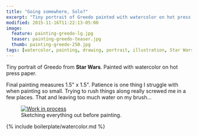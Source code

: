 ```yaml
---
title: "Going somewhere, Solo?"
excerpt: "Tiny portrait of Greedo painted with watercolor on hot press paper."
modified: 2015-11-16T11:22:13-05:00
image: 
  feature: painting-greedo-lg.jpg
  teaser: painting-greedo-teaser.jpg
  thumb: painting-greedo-250.jpg
tags: [watercolor, painting, drawing, portrait, illustration, Star Wars]
---
```


Tiny portrait of Greedo from **Star Wars**. Painted with watercolor on hot press paper.

Final painting measures 1.5\" x 1.5\". Patience is one thing I struggle with when painting so small. Trying to rush things along really screwed me in a few places. That and leaving too much water on my brush...

<figure>
  <a href="{{ site.url }}/assets/images/painting-greedo-process-1-lg.jpg"><img src="{{ site.url }}/assets/images/painting-greedo-process-1-900.jpg" alt="Work in process"></a>
  <figcaption>Sketching everything out before painting.</figcaption>
</figure>

{% include boilerplate/watercolor.md %}
